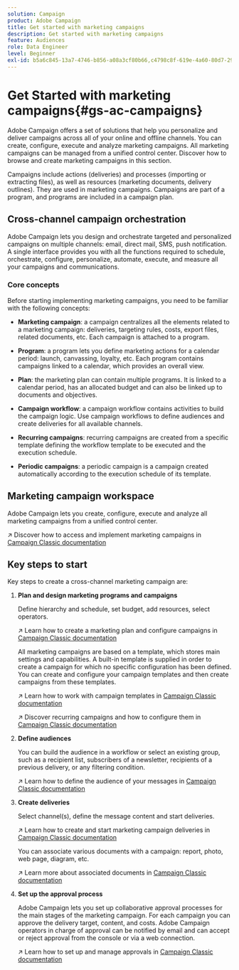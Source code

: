 ```yaml
---
solution: Campaign
product: Adobe Campaign
title: Get started with marketing campaigns
description: Get started with marketing campaigns
feature: Audiences
role: Data Engineer
level: Beginner
exl-id: b5a6c845-13a7-4746-b856-a08a3cf80b66,c4798c8f-619e-4a60-80d7-29b9e4c61168
---
```

# Get Started with marketing campaigns{#gs-ac-campaigns}

Adobe Campaign offers a set of solutions that help you personalize and deliver campaigns across all of your online and offline channels. You can create, configure, execute and analyze marketing campaigns. All marketing campaigns can be managed from a unified control center. Discover how to browse and create marketing campaigns in this section.

Campaigns include actions (deliveries) and processes (importing or extracting files), as well as resources (marketing documents, delivery outlines). They are used in marketing campaigns. Campaigns are part of a program, and programs are included in a campaign plan.

## Cross-channel campaign orchestration

Adobe Campaign lets you design and orchestrate targeted and personalized campaigns on multiple channels: email, direct mail, SMS, push notification. A single interface provides you with all the functions required to schedule, orchestrate, configure, personalize, automate, execute, and measure all your campaigns and communications.

### Core concepts

Before starting implementing marketing campaigns, you need to be familiar with the following concepts:

* **Marketing campaign**: a campaign centralizes all the elements related to a marketing campaign: deliveries, targeting rules, costs, export files, related documents, etc. Each campaign is attached to a program.

* **Program**: a program lets you define marketing actions for a calendar period: launch, canvassing, loyalty, etc. Each program contains campaigns linked to a calendar, which provides an overall view.

* **Plan**: the marketing plan can contain multiple programs. It is linked to a calendar period, has an allocated budget and can also be linked up to documents and objectives.

* **Campaign workflow**: a campaign workflow contains activities to build the campaign logic. Use campaign workflows to define audiences and create deliveries for all available channels.

* **Recurring campaigns**: recurring campaigns are created from a specific template defining the workflow template to be executed and the execution schedule.

* **Periodic campaigns**: a periodic campaign is a campaign created automatically according to the execution schedule of its template.

## Marketing campaign workspace

Adobe Campaign lets you create, configure, execute and analyze all marketing campaigns from a unified control center.

:arrow_upper_right: Discover how to access and implement marketing campaigns in [Campaign Classic documentation](https://experienceleague.adobe.com/docs/campaign-classic/using/orchestrating-campaigns/about-marketing-campaigns/accessing-marketing-campaigns.html?lang=en#orchestrating-campaigns)


## Key steps to start

Key steps to create a cross-channel marketing campaign are:

1. **Plan and design marketing programs and campaigns**

    Define hierarchy and schedule, set budget, add resources, select operators. 
    
    :arrow_upper_right: Learn how to create a marketing plan and configure campaigns in [Campaign Classic documentation](https://experienceleague.adobe.com/docs/campaign-classic/using/orchestrating-campaigns/orchestrate-campaigns/setting-up-marketing-campaigns.html?lang=en#creating-plan-and-program-hierarchy)

    All marketing campaigns are based on a template, which stores main settings and capabilities. A built-in template is supplied in order to create a campaign for which no specific configuration has been defined. You can create and configure your campaign templates and then create campaigns from these templates.

    :arrow_upper_right: Learn how to work with campaign templates in [Campaign Classic documentation](https://experienceleague.adobe.com/docs/campaign-classic/using/orchestrating-campaigns/orchestrate-campaigns/marketing-campaign-templates.html?lang=en#orchestrating-campaigns)

    :arrow_upper_right: Discover recurring campaigns and how to configure them in [Campaign Classic documentation](https://experienceleague.adobe.com/docs/campaign-classic/using/orchestrating-campaigns/orchestrate-campaigns/setting-up-marketing-campaigns.html?lang=en#recurring-and-periodic-campaigns)

1. **Define audiences**
    
    You can build the audience in a workflow or select an existing group, such as a recipient list, subscribers of a newsletter, recipients of a previous delivery, or any filtering condition.

    :arrow_upper_right: Learn how to define the audience of your messages in [Campaign Classic documentation](https://experienceleague.adobe.com/docs/campaign-classic/using/orchestrating-campaigns/orchestrate-campaigns/marketing-campaign-target.html?lang=en#orchestrating-campaigns)
    
1. **Create deliveries**

    Select channel(s), define the message content and start deliveries.

    :arrow_upper_right: Learn how to create and start marketing campaign deliveries in [Campaign Classic documentation](https://experienceleague.adobe.com/docs/campaign-classic/using/orchestrating-campaigns/orchestrate-campaigns/marketing-campaign-deliveries.html?lang=en#creating-deliveries)

    You can associate various documents with a campaign: report, photo, web page, diagram, etc.

    :arrow_upper_right: Learn more about associated documents in [Campaign Classic documentation](https://experienceleague.adobe.com/docs/campaign-classic/using/orchestrating-campaigns/orchestrate-campaigns/marketing-campaign-assets.html?lang=en#adding-documents)
    
1. **Set up the approval process**

    Adobe Campaign lets you set up collaborative approval processes for the main stages of the marketing campaign. For each campaign you can approve the delivery target, content, and costs. Adobe Campaign operators in charge of approval can be notified by email and can accept or reject approval from the console or via a web connection. 

    :arrow_upper_right: Learn how to set up and manage approvals in [Campaign Classic documentation](https://experienceleague.adobe.com/docs/campaign-classic/using/orchestrating-campaigns/orchestrate-campaigns/marketing-campaign-approval.html?lang=en#orchestrating-campaigns)

